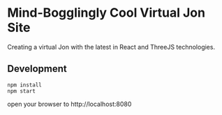 # Mind-Bogglingly Cool Virtual Jon Site

Creating a virtual Jon with the latest in React and ThreeJS technologies. 

## Development

`npm install`  
`npm start`

open your browser to http://localhost:8080
